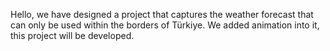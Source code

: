 Hello, we have designed a project that captures the weather forecast that can only be used within the borders of Türkiye. We added animation into it, this project will be developed.
